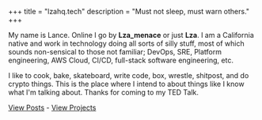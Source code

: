 +++
title = "lzahq.tech"
description = "Must not sleep, must warn others."
+++

My name is Lance. Online I go by **Lza_menace** or just **Lza**. I am a California native and work in technology doing all sorts of silly stuff, most of which sounds non-sensical to those not familiar; DevOps, SRE, Platform engineering, AWS Cloud, CI/CD, full-stack software engineering, etc. 

I like to cook, bake, skateboard, write code, box, wrestle, shitpost, and do crypto things. This is the place where I intend to about things like I know what I'm talking about. Thanks for coming to my TED Talk.

[View Posts](/posts) - [View Projects](/projects)